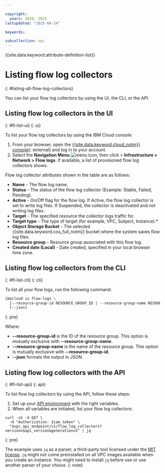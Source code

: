 ```yaml
---

copyright:
  years: 2020, 2025
lastupdated: "2025-04-24"

keywords:

subcollection: vpc
---
```


{{site.data.keyword.attribute-definition-list}}

# Listing flow log collectors
{: #listing-all-flow-log-collectors}

You can list your flow log collectors by using the UI, the CLI, or the API.

##  Listing flow log collectors in the UI
{: #fl-list-ui}
{: ui}

To list your flow log collectors by using the IBM Cloud console:

1. From your browser, open the [{{site.data.keyword.cloud_notm}} console](/login){: external} and log in to your account.
1. Select the **Navigation Menu** ![menu icon](../../icons/icon_hamburger.svg), then click > **Infrastructure > Network  > Flow logs**. If available, a list of provisioned flow log collectors shows.

Flow log collector attributes shown in the table are as follows:

* **Name** - The flow log name.
* **Status** - The status of the flow log collector (Example: Stable, Failed, Pending).
* **Active** - On/Off flag for the flow log. If Active, the flow log collector is set to write log files. If Suspended, the collector is deactivated and not writing log files.
* **Target** - The specified resource the collector logs traffic for.
* **Target type** - The type of target (for example, VPC, Subject, Instance).* 
* **Object Storage Bucket** - The selected {{site.data.keyword.cos_full_notm}} bucket where the system saves flow log files.
* **Resource group** - Resource group associated with this flow log.
* **Created date (Local)** - Date created, specified in your local browser time zone. 

##  Listing flow log collectors from the CLI
{: #fl-list-cli}
{: cli}

To list all your flow logs, run the following command:

```sh
ibmcloud is flow-logs \
  [--resource-group-id RESOURCE_GROUP_ID | --resource-group-name RESOURCE_GROUP_NAME]
  [--json]
```
{: pre}

Where:

- **--resource-group-id** is the ID of the resource group. This option is mutually exclusive with **--resource-group-name**.
- **--resource-group-name** is the name of the resource group. This option is mutually exclusive with **--resource-group-id**.
- **--json** formats the output in JSON.

## Listing flow log collectors with the API
{: #fl-list-api}
{: api}

To list flow log collectors by using the API, follow these steps:

1. Set up your [API environment](/docs/vpc?topic=vpc-set-up-environment#api-prerequisites-setup) with the right variables.
2. When all variables are initiated, list your flow log collectors:

```curl
curl -sS -X GET \
  -H "Authorization: $iam_token" \
  "$vpc_api_endpoint/v1/flow_log_collectors?version=$api_version&generation=2" | jq
```
{: pre}

The example uses `jq` as a parser, a third-party tool licensed under the [MIT license](https://stedolan.github.io/jq/download/). `jq` might not come preinstalled on all VPC images available when you create an instance. You might need to install `jq` before use or use another parser of your choice.
      {: note}
